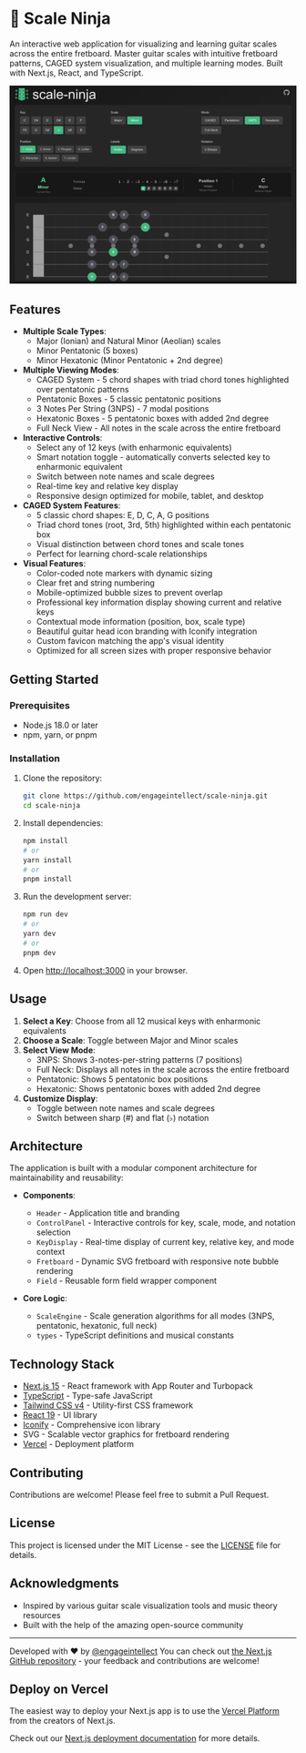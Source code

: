 # 🎸 Scale Ninja

An interactive web application for visualizing and learning guitar scales across the entire fretboard. Master guitar scales with intuitive fretboard patterns, CAGED system visualization, and multiple learning modes. Built with Next.js, React, and TypeScript.

![Guitar Scale Explorer Screenshot](public/screenshot.png)

## Features

- **Multiple Scale Types**:
  - Major (Ionian) and Natural Minor (Aeolian) scales
  - Minor Pentatonic (5 boxes)
  - Minor Hexatonic (Minor Pentatonic + 2nd degree)
- **Multiple Viewing Modes**:
  - CAGED System - 5 chord shapes with triad chord tones highlighted over pentatonic patterns
  - Pentatonic Boxes - 5 classic pentatonic positions
  - 3 Notes Per String (3NPS) - 7 modal positions
  - Hexatonic Boxes - 5 pentatonic boxes with added 2nd degree
  - Full Neck View - All notes in the scale across the entire fretboard
- **Interactive Controls**:
  - Select any of 12 keys (with enharmonic equivalents)
  - Smart notation toggle - automatically converts selected key to enharmonic equivalent
  - Switch between note names and scale degrees
  - Real-time key and relative key display
  - Responsive design optimized for mobile, tablet, and desktop
- **CAGED System Features**:
  - 5 classic chord shapes: E, D, C, A, G positions
  - Triad chord tones (root, 3rd, 5th) highlighted within each pentatonic box
  - Visual distinction between chord tones and scale tones
  - Perfect for learning chord-scale relationships
- **Visual Features**:
  - Color-coded note markers with dynamic sizing
  - Clear fret and string numbering
  - Mobile-optimized bubble sizes to prevent overlap
  - Professional key information display showing current and relative keys
  - Contextual mode information (position, box, scale type)
  - Beautiful guitar head icon branding with Iconify integration
  - Custom favicon matching the app's visual identity
  - Optimized for all screen sizes with proper responsive behavior

## Getting Started

### Prerequisites

- Node.js 18.0 or later
- npm, yarn, or pnpm

### Installation

1. Clone the repository:

   ```bash
   git clone https://github.com/engageintellect/scale-ninja.git
   cd scale-ninja
   ```

2. Install dependencies:

   ```bash
   npm install
   # or
   yarn install
   # or
   pnpm install
   ```

3. Run the development server:

   ```bash
   npm run dev
   # or
   yarn dev
   # or
   pnpm dev
   ```

4. Open [http://localhost:3000](http://localhost:3000) in your browser.

## Usage

1. **Select a Key**: Choose from all 12 musical keys with enharmonic equivalents
2. **Choose a Scale**: Toggle between Major and Minor scales
3. **Select View Mode**:
   - 3NPS: Shows 3-notes-per-string patterns (7 positions)
   - Full Neck: Displays all notes in the scale across the entire fretboard
   - Pentatonic: Shows 5 pentatonic box positions
   - Hexatonic: Shows pentatonic boxes with added 2nd degree
4. **Customize Display**:
   - Toggle between note names and scale degrees
   - Switch between sharp (#) and flat (♭) notation

## Architecture

The application is built with a modular component architecture for maintainability and reusability:

- **Components**:
  - `Header` - Application title and branding
  - `ControlPanel` - Interactive controls for key, scale, mode, and notation selection
  - `KeyDisplay` - Real-time display of current key, relative key, and mode context
  - `Fretboard` - Dynamic SVG fretboard with responsive note bubble rendering
  - `Field` - Reusable form field wrapper component

- **Core Logic**:
  - `ScaleEngine` - Scale generation algorithms for all modes (3NPS, pentatonic, hexatonic, full neck)
  - `types` - TypeScript definitions and musical constants

## Technology Stack

- [Next.js 15](https://nextjs.org/) - React framework with App Router and Turbopack
- [TypeScript](https://www.typescriptlang.org/) - Type-safe JavaScript
- [Tailwind CSS v4](https://tailwindcss.com/) - Utility-first CSS framework
- [React 19](https://reactjs.org/) - UI library
- [Iconify](https://iconify.design/) - Comprehensive icon library
- SVG - Scalable vector graphics for fretboard rendering
- [Vercel](https://vercel.com/) - Deployment platform

## Contributing

Contributions are welcome! Please feel free to submit a Pull Request.

## License

This project is licensed under the MIT License - see the [LICENSE](LICENSE) file for details.

## Acknowledgments

- Inspired by various guitar scale visualization tools and music theory resources
- Built with the help of the amazing open-source community

---

Developed with ❤️ by [@engageintellect](https://github.com/engageintellect)
You can check out [the Next.js GitHub repository](https://github.com/vercel/next.js) - your feedback and contributions are welcome!

## Deploy on Vercel

The easiest way to deploy your Next.js app is to use the [Vercel Platform](https://vercel.com/new?utm_medium=default-template&filter=next.js&utm_source=create-next-app&utm_campaign=create-next-app-readme) from the creators of Next.js.

Check out our [Next.js deployment documentation](https://nextjs.org/docs/app/building-your-application/deploying) for more details.
